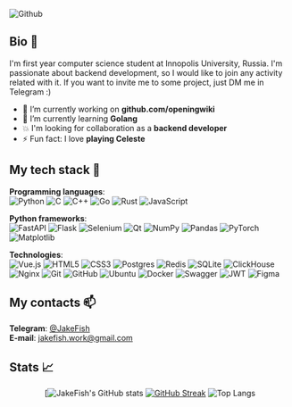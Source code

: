 ![Github](https://github.com/user-attachments/assets/5bfd9c00-7fef-4d5a-a5e3-0bd795bb5691)

## Bio 🧔
I'm first year computer science student at Innopolis University, Russia. I'm passionate about backend development, so I would like to join any activity related with it. If you want to invite me to some project, just DM me in Telegram :)
- 🔭 I’m currently working on **github.com/openingwiki**
- 🌱 I’m currently learning **Golang**
- 💥 I'm looking for collaboration as a **backend developer**
- ⚡ Fun fact: I love **playing Celeste**

## My tech stack 🧰
<div>
  
  **Programming languages**:<br>
  ![Python](https://img.shields.io/badge/python-3670A0?style=for-the-badge&logo=python&logoColor=ffdd54)
  ![C](https://img.shields.io/badge/c-%2300599C.svg?style=for-the-badge&logo=c&logoColor=white)
  ![C++](https://img.shields.io/badge/c++-%2300599C.svg?style=for-the-badge&logo=c%2B%2B&logoColor=white)
  ![Go](https://img.shields.io/badge/go-%2300ADD8.svg?style=for-the-badge&logo=go&logoColor=white)
  ![Rust](https://img.shields.io/badge/rust-%23000000.svg?style=for-the-badge&logo=rust&logoColor=white)
  ![JavaScript](https://img.shields.io/badge/javascript-%23323330.svg?style=for-the-badge&logo=javascript&logoColor=%23F7DF1E)

</div>

<div>

  **Python frameworks**:<br>
  ![FastAPI](https://img.shields.io/badge/FastAPI-005571?style=for-the-badge&logo=fastapi)
  ![Flask](https://img.shields.io/badge/flask-%23000.svg?style=for-the-badge&logo=flask&logoColor=white)
  ![Selenium](https://img.shields.io/badge/-selenium-%43B02A?style=for-the-badge&logo=selenium&logoColor=white)
  ![Qt](https://img.shields.io/badge/Qt-%23217346.svg?style=for-the-badge&logo=Qt&logoColor=white)
  ![NumPy](https://img.shields.io/badge/numpy-%23013243.svg?style=for-the-badge&logo=numpy&logoColor=white)
  ![Pandas](https://img.shields.io/badge/pandas-%23150458.svg?style=for-the-badge&logo=pandas&logoColor=white)
  ![PyTorch](https://img.shields.io/badge/PyTorch-%23EE4C2C.svg?style=for-the-badge&logo=PyTorch&logoColor=white)
  ![Matplotlib](https://img.shields.io/badge/Matplotlib-%23ffffff.svg?style=for-the-badge&logo=Matplotlib&logoColor=black)

</div>

<div>

  **Technologies**:<br>
  ![Vue.js](https://img.shields.io/badge/vuejs-%2335495e.svg?style=for-the-badge&logo=vuedotjs&logoColor=%234FC08D)
  ![HTML5](https://img.shields.io/badge/html5-%23E34F26.svg?style=for-the-badge&logo=html5&logoColor=white)
  ![CSS3](https://img.shields.io/badge/css3-%231572B6.svg?style=for-the-badge&logo=css3&logoColor=white)
  ![Postgres](https://img.shields.io/badge/postgres-%23316192.svg?style=for-the-badge&logo=postgresql&logoColor=white)
  ![Redis](https://img.shields.io/badge/redis-%23DD0031.svg?style=for-the-badge&logo=redis&logoColor=white)
  ![SQLite](https://img.shields.io/badge/sqlite-%2307405e.svg?style=for-the-badge&logo=sqlite&logoColor=white)
  ![ClickHouse](https://img.shields.io/badge/ClickHouse-FFCC01?style=for-the-badge&logo=clickhouse&logoColor=white)
  ![Nginx](https://img.shields.io/badge/nginx-%23009639.svg?style=for-the-badge&logo=nginx&logoColor=white)
  ![Git](https://img.shields.io/badge/git-%23F05033.svg?style=for-the-badge&logo=git&logoColor=white)
  ![GitHub](https://img.shields.io/badge/github-%23121011.svg?style=for-the-badge&logo=github&logoColor=white)
  ![Ubuntu](https://img.shields.io/badge/Ubuntu-E95420?style=for-the-badge&logo=ubuntu&logoColor=white) 
  ![Docker](https://img.shields.io/badge/docker-%230db7ed.svg?style=for-the-badge&logo=docker&logoColor=white) 
  ![Swagger](https://img.shields.io/badge/-Swagger-%23Clojure?style=for-the-badge&logo=swagger&logoColor=white)
  ![JWT](https://img.shields.io/badge/JWT-black?style=for-the-badge&logo=JSON%20web%20tokens)
  ![Figma](https://img.shields.io/badge/figma-%23F24E1E.svg?style=for-the-badge&logo=figma&logoColor=white)

<div>
  
## My contacts 📫
**Telegram**: [@JakeFish](https://t.me/JakeFish)<br>
**E-mail**: jakefish.work@gmail.com

## Stats 📈

<div align="center">
  
  [![JakeFish's GitHub stats](https://github-readme-stats.vercel.app/api?username=jakefish18&show_icons=true&theme=tokyonight)
  [![GitHub Streak](https://github-readme-streak-stats.herokuapp.com?user=jakefish18&theme=tokyonight)](https://git.io/streak-stats)
  ![Top Langs](https://github-readme-stats.vercel.app/api/top-langs/?username=jakefish18&layout=compact&theme=tokyonight)
  
</div>
